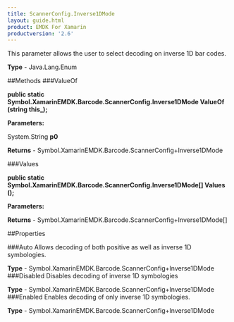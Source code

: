 ```yaml
---
title: ScannerConfig.Inverse1DMode
layout: guide.html
product: EMDK For Xamarin 
productversion: '2.6' 
---
```

This parameter allows the user to select decoding on inverse 1D bar codes.

**Type** - Java.Lang.Enum

##Methods
###ValueOf

**public static Symbol.XamarinEMDK.Barcode.ScannerConfig.Inverse1DMode ValueOf (string this_);**


        

**Parameters:**

System.String **p0** 

**Returns** - Symbol.XamarinEMDK.Barcode.ScannerConfig+Inverse1DMode

###Values

**public static Symbol.XamarinEMDK.Barcode.ScannerConfig.Inverse1DMode[] Values ();**


        

**Parameters:**

**Returns** - Symbol.XamarinEMDK.Barcode.ScannerConfig+Inverse1DMode[]

##Properties

###Auto
Allows decoding of both positive as well as inverse 1D symbologies.

**Type** - Symbol.XamarinEMDK.Barcode.ScannerConfig+Inverse1DMode
###Disabled
Disables decoding of inverse 1D symbologies

**Type** - Symbol.XamarinEMDK.Barcode.ScannerConfig+Inverse1DMode
###Enabled
Enables decoding of only inverse 1D symbologies.

**Type** - Symbol.XamarinEMDK.Barcode.ScannerConfig+Inverse1DMode
